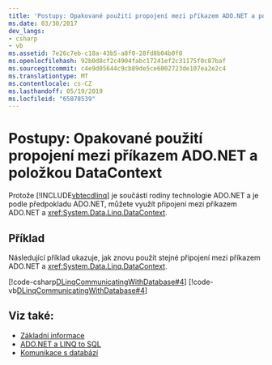 ```yaml
---
title: 'Postupy: Opakované použití propojení mezi příkazem ADO.NET a položkou DataContext'
ms.date: 03/30/2017
dev_langs:
- csharp
- vb
ms.assetid: 7e26c7eb-c18a-43b5-a8f0-28fd8b04b0f0
ms.openlocfilehash: 92b0d8cf2c4904fabc17241ef2c31175f0c87baf
ms.sourcegitcommit: c4e9d05644c9cb89de5ce6002723de107ea2e2c4
ms.translationtype: MT
ms.contentlocale: cs-CZ
ms.lasthandoff: 05/19/2019
ms.locfileid: "65878539"
---
```

# <a name="how-to-reuse-a-connection-between-an-adonet-command-and-a-datacontext"></a>Postupy: Opakované použití propojení mezi příkazem ADO.NET a položkou DataContext
Protože [!INCLUDE[vbtecdlinq](../../../../../../includes/vbtecdlinq-md.md)] je součástí rodiny technologie ADO.NET a je podle předpokladu ADO.NET, můžete využít připojení mezi příkazem ADO.NET a <xref:System.Data.Linq.DataContext>.  
  
## <a name="example"></a>Příklad  
 Následující příklad ukazuje, jak znovu použít stejné připojení mezi příkazem ADO.NET a <xref:System.Data.Linq.DataContext>.  
  
 [!code-csharp[DLinqCommunicatingWithDatabase#4](../../../../../../samples/snippets/csharp/VS_Snippets_Data/DLinqCommunicatingWithDatabase/cs/Program.cs#4)]
 [!code-vb[DLinqCommunicatingWithDatabase#4](../../../../../../samples/snippets/visualbasic/VS_Snippets_Data/DLinqCommunicatingWithDatabase/vb/Module1.vb#4)]  
  
## <a name="see-also"></a>Viz také:

- [Základní informace](../../../../../../docs/framework/data/adonet/sql/linq/background-information.md)
- [ADO.NET a LINQ to SQL](../../../../../../docs/framework/data/adonet/sql/linq/ado-net-and-linq-to-sql.md)
- [Komunikace s databází](../../../../../../docs/framework/data/adonet/sql/linq/communicating-with-the-database.md)
